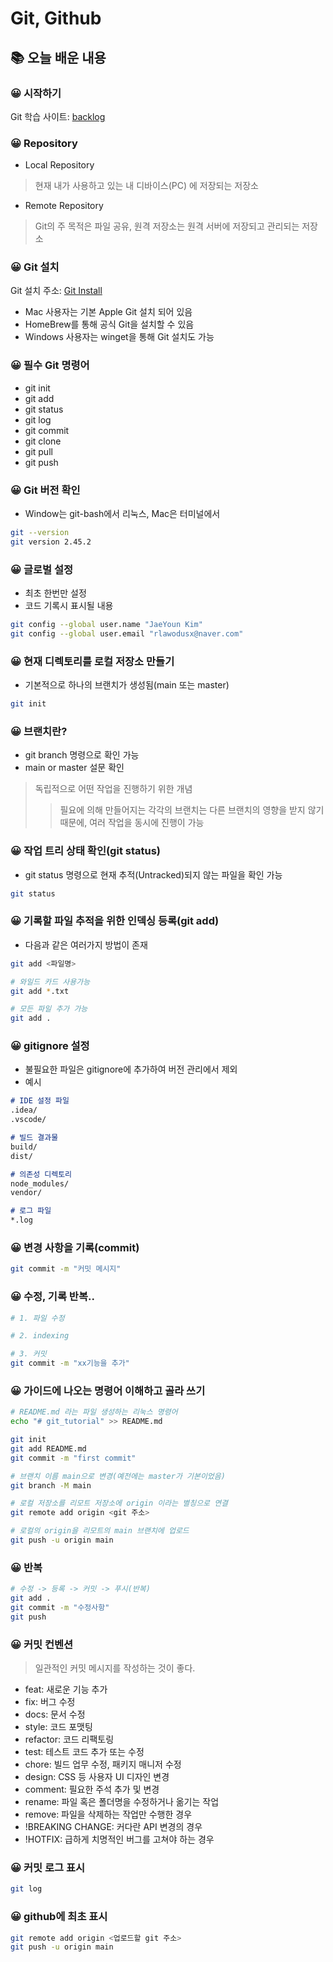 # Git, Github

## 📚 오늘 배운 내용

### 😀 시작하기

Git 학습 사이트: [backlog](https://backlog.com/ja/git-tutorial/)

### 😀 Repository
- Local Repository<br/>
> 현재 내가 사용하고 있는 내 디바이스(PC) 에 저장되는 저장소 
- Remote Repository
> Git의 주 목적은 파일 공유, 원격 저장소는 원격 서버에 저장되고 관리되는 저장소


### 😀 Git 설치 
Git 설치 주소: [Git Install](https://git-scm.com/)

- Mac 사용자는 기본 Apple Git 설치 되어 있음 
- HomeBrew를 통해 공식 Git을 설치할 수 있음
- Windows 사용자는 winget을 통해 Git 설치도 가능 
### 😀 필수 Git 명령어
- git init
- git add
- git status
- git log
- git commit
- git clone
- git pull
- git push

### 😀 Git 버전 확인
- Window는 git-bash에서 리눅스, Mac은 터미널에서
```bash
git --version 
git version 2.45.2
```
### 😀 글로벌 설정
- 최초 한번만 설정
- 코드 기록시 표시될 내용 
```bash
git config --global user.name "JaeYoun Kim"
git config --global user.email "rlawodusx@naver.com" 
```

### 😀 현재 디렉토리를 로컬 저장소 만들기
- 기본적으로 하나의 브랜치가 생성됨(main 또는 master)
```bash
git init
```
### 😀 브랜치란?
- git branch 명령으로 확인 가능
- main or master 설문 확인 
> 독립적으로 어떤 작업을 진행하기 위한 개념 
>> 필요에 의해 만들어지는 각각의 브랜치는 다른 브랜치의 영향을 받지 않기 때문에, 여러 작업을 동시에 진행이 가능

### 😀 작업 트리 상태 확인(git status)
- git status 명령으로 현재 추적(Untracked)되지 않는 파일을 확인 가능 
```bash
git status
```
### 😀 기록할 파일 추적을 위한 인덱싱 등록(git add)
- 다음과 같은 여러가지 방법이 존재
```bash
git add <파일명>
```
```bash
# 와일드 카드 사용가능
git add *.txt
```
```bash
# 모든 파일 추가 가능
git add .
```

### 😀 gitignore 설정
- 불필요한 파일은 gitignore에 추가하여 버전 관리에서 제외 
- 예시
```markdown
# IDE 설정 파일
.idea/
.vscode/

# 빌드 결과물
build/
dist/

# 의존성 디렉토리
node_modules/
vendor/

# 로그 파일
*.log
```
### 😀 변경 사항을 기록(commit)
```bash
git commit -m "커밋 메시지"
```

### 😀 수정, 기록 반복..
```bash
# 1. 파일 수정

# 2. indexing

# 3. 커밋
git commit -m "xx기능을 추가"
```


### 😀 가이드에 나오는 명령어 이해하고 골라 쓰기
```bash
# README.md 라는 파일 생성하는 리눅스 명령어
echo "# git_tutorial" >> README.md

git init
git add README.md
git commit -m "first commit"

# 브랜치 이름 main으로 변경(예전에는 master가 기본이었음)
git branch -M main

# 로컬 저장소를 리모트 저장소에 origin 이라는 별칭으로 연결
git remote add origin <git 주소>

# 로컬의 origin을 리모트의 main 브랜치에 업로드 
git push -u origin main
```

### 😀 반복
```bash
# 수정 -> 등록 -> 커밋 -> 푸시(반복)
git add .
git commit -m "수정사항"
git push
```


### 😀 커밋 컨벤션
> 일관적인 커밋 메시지를 작성하는 것이 좋다.
- feat: 새로운 기능 추가 
- fix: 버그 수정
- docs: 문서 수정
- style: 코드 포맷팅
- refactor: 코드 리팩토링
- test: 테스트 코드 추가 또는 수정
- chore: 빌드 업무 수정, 패키지 매니저 수정
- design: CSS 등 사용자 UI 디자인 변경
- comment: 필요한 주석 추가 및 변경
- rename: 파일 혹은 폴더명을 수정하거나 옮기는 작업
- remove: 파일을 삭제하는 작업만 수행한 경우
- !BREAKING CHANGE: 커다란 API 변경의 경우
- !HOTFIX: 급하게 치명적인 버그를 고쳐야 하는 경우 

### 😀 커밋 로그 표시
```bash
git log
```

### 😀 github에 최초 표시
```bash
git remote add origin <업로드할 git 주소>
git push -u origin main
```
